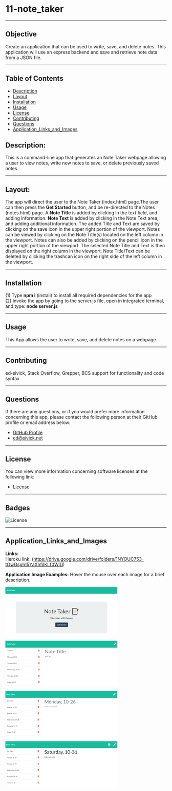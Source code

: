 # 11-note_taker
___
## Objective
Create an application that can be used to write, save, and delete notes. This application will use an express backend and save and retrieve note data from a JSON file.
___
## Table of Contents
* [Description](#description)
* [Layout](#layout)
* [Installation](#installation)
* [Usage](#usage)
* [License](#license)
* [Contributing](#contributing)
* [Questions](#questions)
* [Application_Links_and_Images](#application_links_and_images)
## Description:
 This is a command-line app that generates an Note Taker webpage allowing a user to view notes, write new notes to save, or delete previously saved notes.
_____
## Layout:
The app will direct the user to the Note Taker (index.html) page.The user can then press the **Get Started** button, and be re-directed to the Notes (notes.html) page. A **Note Title** is added by clicking in the text field, and adding information.  **Note Text** is added by clicking in the Note Text area, and adding additional information. The added Title and Text are saved by clicking on the save icon in the upper right portion of the viewport. Notes can be viewed by clicking on the Note Title(s) located on the left column in the viewport. Notes can also be added by clicking on the pencil icon in the upper right portion of the viewport. The selected Note Title and Text is then displayed on the right column in the viewport.  Note Title/Text can be deleted by clicking the trashcan icon on the right side of the left column in the viewport.
___
## Installation
(1) Type **npm i** (install) to install all required dependencies for the app   
(2) Invoke the app by going to the server.js file, open in integrated terminal, and type: **node server.js**    
_____
## Usage
This App allows the user to write, save, and delete notes on a webpage. 
_____
## Contributing
ed-sivick, Stack Overflow, Grepper, BCS support for functionality and code syntax
_____
## Questions
If there are any questions, or if you would prefer more information concerning this app,
please contact the following person at their GitHub profile or email address below:

* [GitHub Profile](https://github.com/ed-sivick)
* ed@sivick.net
_____
## License
You can view more information concerning software licenses at the following link:

* [License](https://opensource.org/licenses/MIT)
_____
## Badges
![License](https://img.shields.io/badge/License-MIT-blue.svg "License Badge")
___
## Application_Links_and_Images  
**Links:**  
Heroku link: (https://drive.google.com/drive/folders/1NYOUC753-tOwGsph15YaXhfiIKLf0WlD)   

**Application Image Examples:** Hover the mouse over each image for a brief description.
<p align="left">
  <img src="public/assets/images/index1.png" width="350" title="image of index.html page" alt="image of index.html page">
  </p>
  <p align="left">
  <img src="public/assets/images/note-display1.png" width="350" title="image of notes.html page" alt="image of notes.html page">
  </p>
  
  <p align="left">
  <img src="public/assets/images/indnote-display1.png" width="350" margin-bottom: 10px; title="image of notes.html page" alt="image of notes.html page">
  </p>
  <p align="left">
  <img src="public/assets/images/note-save1.png" width="350" title="image of notes.html page" alt="image of notes.html page">
  </p>
